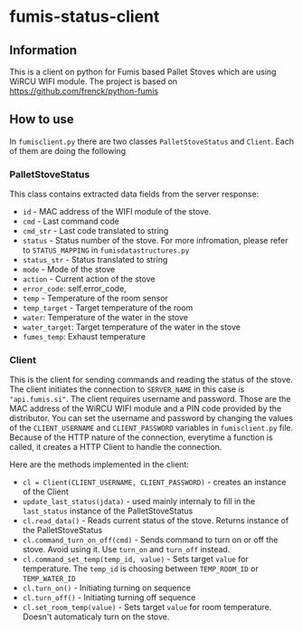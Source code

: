 # fumis-status-client
## Information 
This is a client on python for Fumis based Pallet Stoves which are using WiRCU WIFI module. The project is based on https://github.com/frenck/python-fumis

## How to use
In `fumisclient.py` there are two classes `PalletStoveStatus` and `Client`. Each of them are doing the following
### PalletStoveStatus
This class contains extracted data fields from the server response:
* `id` - MAC address of the WIFI module of the stove.
* `cmd` - Last command code
* `cmd_str` - Last code translated to string
* `status` - Status number of the stove. For more infromation, please refer to `STATUS_MAPPING` in `fumisdatastructures.py`
* `status_str` - Status translated to string
* `mode` - Mode of the stove
* `action` - Current action of the stove
* `error_code`: self.error_code,
* `temp` - Temperature of the room sensor
* `temp_target` - Target temperature of the room
* `water`: Temperature of the water in the stove
* `water_target`: Target temperature of the water in the stove
* `fumes_temp`: Exhaust temperature

### Client
This is the client for sending commands and reading the status of the stove. The client initiates the connection to `SERVER_NAME` in this case is `"api.fumis.si"`. The client requires username and password. Those are the MAC address of the WiRCU WIFI module and a PIN code provided by the distributor. You can set the username and password by changing the values of the `CLIENT_USERNAME` and `CLIENT_PASSWORD` variables in `fumisclient.py` file. 
Because of the HTTP nature of the connection, everytime a function is called, it creates a HTTP Client to handle the connection.

Here are the methods implemented in the client:
* `cl = Client(CLIENT_USERNAME, CLIENT_PASSWORD)` - creates an instance of the Client
* `update_last_status(jdata)` - used mainly internaly to fill in the `last_status` instance of the PalletStoveStatus
* `cl.read_data()` - Reads current status of the stove. Returns instance of the PalletStoveStatus
* `cl.command_turn_on_off(cmd)` - Sends command to turn on or off the stove. Avoid using it. Use `turn_on` and `turn_off` instead.
* `cl.command_set_temp(temp_id, value)` - Sets target `value` for temperature. The `temp_id` is choosing between `TEMP_ROOM_ID` or `TEMP_WATER_ID`
* `cl.turn_on()` - Initiating turning on sequence
* `cl.turn_off()` - Initiating turning off sequence
* `cl.set_room_temp(value)` - Sets target `value` for room temperature. Doesn't automaticaly turn on the stove.
